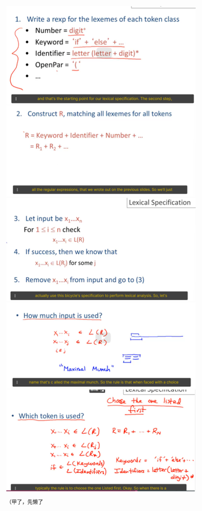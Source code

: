 <img src="04-01-lexical-specification.assets/image-20230322181915841.png" alt="image-20230322181915841" style="zoom:67%;" />



<img src="04-01-lexical-specification.assets/image-20230322181937050.png" alt="image-20230322181937050" style="zoom:67%;" />



<img src="04-01-lexical-specification.assets/image-20230322182004866.png" alt="image-20230322182004866" style="zoom:67%;" />



<img src="04-01-lexical-specification.assets/image-20230322182259768.png" alt="image-20230322182259768" style="zoom:67%;" />



<img src="04-01-lexical-specification.assets/image-20230322182514124.png" alt="image-20230322182514124" style="zoom:67%;" />



（甲了，先懒了